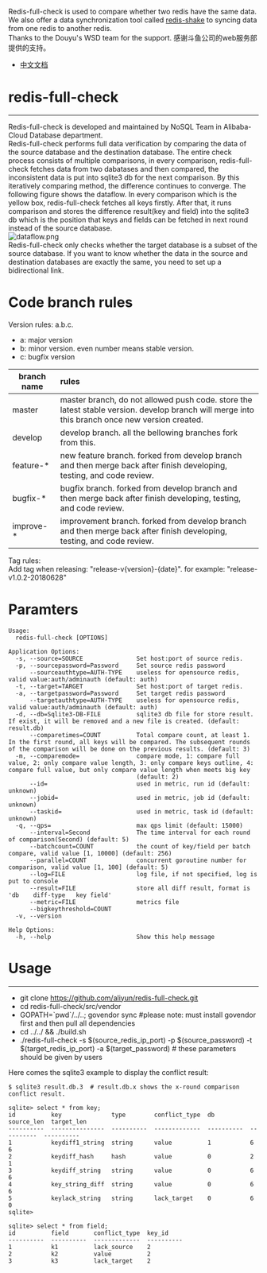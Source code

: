 Redis-full-check is used to compare whether two redis have the same data. We also offer a data synchronization tool called [redis-shake](https://github.com/aliyun/redis-shake) to syncing data from one redis to another redis.<br>
Thanks to the Douyu's WSD team for the support. 感谢斗鱼公司的web服务部提供的支持。<br>

* [中文文档](https://yq.aliyun.com/articles/690463)

# redis-full-check
---
Redis-full-check is developed and maintained by NoSQL Team in Alibaba-Cloud Database department.<br>
Redis-full-check performs full data verification by comparing the data of the source database and the destination database. The entire check process consists of multiple comparisons, in every comparison, redis-full-check fetches data from two dabatases and then compared, the inconsistent data is put into sqlite3 db for the next comparison. By this iteratively comparing method, the difference continues to converge. The following figure shows the dataflow. In every comparison which is the yellow box, redis-full-check fetches all keys firstly. After that, it runs comparison and stores the difference result(key and field) into the sqlite3 db which is the position that keys and fields can be fetched in next round instead of the source database.<br>
![dataflow.png](https://github.com/aliyun/redis-full-check/blob/master/resources/dataflow.png)<br>
Redis-full-check only checks whether the target database is a subset of the source database. If you want to know whether the data in the source and destination databases are exactly the same, you need to set up a bidirectional link.<br>

# Code branch rules
Version rules: a.b.c.<br>

*  a: major version
*  b: minor version. even number means stable version.
*  c: bugfix version

| branch name | rules |
| - | :- |
| master | master branch, do not allowed push code. store the latest stable version. develop branch will merge into this branch once new version created. |
| develop | develop branch. all the bellowing branches fork from this. |
| feature-\* | new feature branch. forked from develop branch and then merge back after finish developing, testing, and code review. |
| bugfix-\* | bugfix branch. forked from develop branch and then merge back after finish developing, testing, and code review. |
| improve-\* | improvement branch. forked from develop branch and then merge back after finish developing, testing, and code review.  |

Tag rules:<br>
Add tag when releasing: "release-v{version}-{date}". for example: "release-v1.0.2-20180628"

# Paramters
```
Usage:
  redis-full-check [OPTIONS]

Application Options:
  -s, --source=SOURCE               Set host:port of source redis.
  -p, --sourcepassword=Password     Set source redis password
      --sourceauthtype=AUTH-TYPE    useless for opensource redis, valid value:auth/adminauth (default: auth)
  -t, --target=TARGET               Set host:port of target redis.
  -a, --targetpassword=Password     Set target redis password
      --targetauthtype=AUTH-TYPE    useless for opensource redis, valid value:auth/adminauth (default: auth)
  -d, --db=Sqlite3-DB-FILE          sqlite3 db file for store result. If exist, it will be removed and a new file is created. (default: result.db)
      --comparetimes=COUNT          Total compare count, at least 1. In the first round, all keys will be compared. The subsequent rounds of the comparison will be done on the previous results. (default: 3)
  -m, --comparemode=                compare mode, 1: compare full value, 2: only compare value length, 3: only compare keys outline, 4: compare full value, but only compare value length when meets big key
                                    (default: 2)
      --id=                         used in metric, run id (default: unknown)
      --jobid=                      used in metric, job id (default: unknown)
      --taskid=                     used in metric, task id (default: unknown)
  -q, --qps=                        max qps limit (default: 15000)
      --interval=Second             The time interval for each round of comparison(Second) (default: 5)
      --batchcount=COUNT            the count of key/field per batch compare, valid value [1, 10000] (default: 256)
      --parallel=COUNT              concurrent goroutine number for comparison, valid value [1, 100] (default: 5)
      --log=FILE                    log file, if not specified, log is put to console
      --result=FILE                 store all diff result, format is 'db	diff-type	key	field'
      --metric=FILE                 metrics file
      --bigkeythreshold=COUNT
  -v, --version

Help Options:
  -h, --help                        Show this help message

```

# Usage
---
*  git clone https://github.com/aliyun/redis-full-check.git
*  cd redis-full-check/src/vendor
*  GOPATH=\`pwd\`/../..; govendor sync     #please note: must install govendor first and then pull all dependencies
*  cd ../../ && ./build.sh
*  ./redis-full-check -s $(source_redis_ip_port) -p $(source_password) -t $(target_redis_ip_port) -a $(target_password) # these parameters should be given by users

Here comes the sqlite3 example to display the conflict result:<br>
```
$ sqlite3 result.db.3  # result.db.x shows the x-round comparison conflict result.

sqlite> select * from key;
id          key              type        conflict_type  db          source_len  target_len
----------  ---------------  ----------  -------------  ----------  ----------  ----------
1           keydiff1_string  string      value          1           6           6
2           keydiff_hash     hash        value          0           2           1
3           keydiff_string   string      value          0           6           6
4           key_string_diff  string      value          0           6           6
5           keylack_string   string      lack_target    0           6           0
sqlite>

sqlite> select * from field;
id          field       conflict_type  key_id
----------  ----------  -------------  ----------
1           k1          lack_source    2
2           k2          value          2
3           k3          lack_target    2
```
